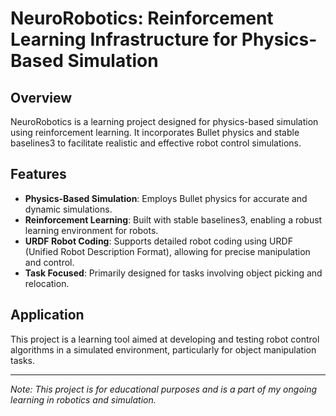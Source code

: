 # NeuroRobotics: Reinforcement Learning Infrastructure for Physics-Based Simulation

## Overview
NeuroRobotics is a learning project designed for physics-based simulation using reinforcement learning. It incorporates Bullet physics and stable baselines3 to facilitate realistic and effective robot control simulations.

## Features
- **Physics-Based Simulation**: Employs Bullet physics for accurate and dynamic simulations.
- **Reinforcement Learning**: Built with stable baselines3, enabling a robust learning environment for robots.
- **URDF Robot Coding**: Supports detailed robot coding using URDF (Unified Robot Description Format), allowing for precise manipulation and control.
- **Task Focused**: Primarily designed for tasks involving object picking and relocation.

## Application
This project is a learning tool aimed at developing and testing robot control algorithms in a simulated environment, particularly for object manipulation tasks.

---

*Note: This project is for educational purposes and is a part of my ongoing learning in robotics and simulation.*
